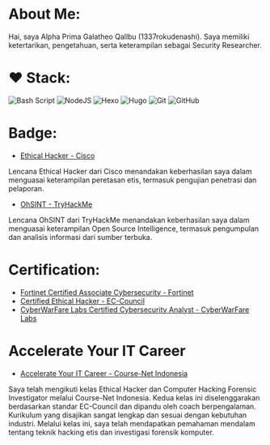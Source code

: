 # About Me:
Hai, saya Alpha Prima Galatheo Qallbu (1337rokudenashi). Saya memiliki ketertarikan, pengetahuan, serta keterampilan sebagai Security Researcher.

# ❤️ Stack:
![Bash Script](https://img.shields.io/badge/bash_script-%23121011.svg?style=for-the-badge&logo=gnu-bash&logoColor=white) ![NodeJS](https://img.shields.io/badge/node.js-6DA55F?style=for-the-badge&logo=node.js&logoColor=white) ![Hexo](https://img.shields.io/badge/Hexo-%23222222.svg?style=for-the-badge&logo=hexo&logoColor=#0E83CD) ![Hugo](https://img.shields.io/badge/Hugo-%23222222.svg?style=for-the-badge&logo=hugo&logoColor=#FF4088) ![Git](https://img.shields.io/badge/git-%23F05033.svg?style=for-the-badge&logo=git&logoColor=white) ![GitHub](https://img.shields.io/badge/github-%23121011.svg?style=for-the-badge&logo=github&logoColor=white)

# Badge:
- [Ethical Hacker - Cisco](https://www.credly.com/badges/e8fa511c-965c-49dd-a06d-af9933bf2d5d)

Lencana Ethical Hacker dari Cisco menandakan keberhasilan saya dalam menguasai keterampilan peretasan etis, termasuk pengujian penetrasi dan pelaporan.

- [OhSINT - TryHackMe](https://tryhackme.com/1337rokudenashi/badges/ohsint?trk=public_profile_see-credential)

Lencana OhSINT dari TryHackMe menandakan keberhasilan saya dalam menguasai keterampilan Open Source Intelligence, termasuk pengumpulan dan analisis informasi dari sumber terbuka.

# Certification:
- [Fortinet Certified Associate Cybersecurity - Fortinet](https://www.credly.com/badges/d00b6c04-b7f3-4725-a351-e5d055d65c30)
- [Certified Ethical Hacker - EC-Council](https://aspen.eccouncil.org/VerifyBadge?type=certification&a=nDcHPAP9kH258sl4cIswBSI0IUMxdXWpiUbVZciCD1g=)
- [CyberWarFare Labs Certified Cybersecurity Analyst - CyberWarFare Labs](https://www.credential.net/ec968e08-dae9-4e51-93f7-e57b725977f0)

# Accelerate Your IT Career
- [Accelerate Your IT Career - Course-Net Indonesia](https://github.com/1337rokudenashi/accelerateyouritcareer/blob/main/1337rokudenashi.pdf)

Saya telah mengikuti kelas Ethical Hacker dan Computer Hacking Forensic Investigator melalui Course-Net Indonesia. Kedua kelas ini diselenggarakan berdasarkan standar EC-Council dan dipandu oleh coach berpengalaman. Kurikulum yang disajikan sangat lengkap dan sesuai dengan kebutuhan industri. Melalui kelas ini, saya telah mendapatkan pemahaman mendalam tentang teknik hacking etis dan investigasi forensik komputer.
